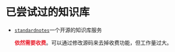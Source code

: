 # 已尝试过的知识库


- [`standardnotes`](<https://standardnotes.com/>)一个开源的知识库服务
	<p id="hGT7ZPzbLYVM1ZhtK4NkBA">
	
	<span style="color:#E91E2C;">**依然需要收费**</span>。可以通过修改源码来去掉收费功能，但工作量过大。
	
	</p>


<p id="fTd8biTNc2TDMvMqs1viQd">



</p>



